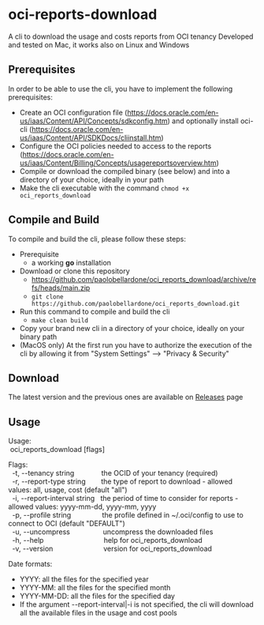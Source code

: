 # oci-reports-download

A cli to download the usage and costs reports from OCI tenancy
Developed and tested on Mac, it works also on Linux and Windows

## Prerequisites

In order to be able to use the cli, you have to implement the following prerequisites:

- Create an OCI configuration file (<https://docs.oracle.com/en-us/iaas/Content/API/Concepts/sdkconfig.htm>) and optionally install oci-cli (<https://docs.oracle.com/en-us/iaas/Content/API/SDKDocs/cliinstall.htm>)
- Configure the OCI policies needed to access to the reports (<https://docs.oracle.com/en-us/iaas/Content/Billing/Concepts/usagereportsoverview.htm>)
- Compile or download the compiled binary (see below) and into a directory of your choice, ideally in your path
- Make the cli executable with the command `chmod +x oci_reports_download`

## Compile and Build

To compile and build the cli, please follow these steps:

- Prerequisite
  - a working **go** installation
- Download or clone this repository
  - <https://github.com/paolobellardone/oci_reports_download/archive/refs/heads/main.zip>
  - `git clone https://github.com/paolobellardone/oci_reports_download.git`
- Run this command to compile and build the cli
  - `make clean build`
- Copy your brand new cli in a directory of your choice, ideally on your binary path
- (MacOS only) At the first run you have to authorize the execution of the cli by allowing it from "System Settings" --> "Privacy & Security"

## Download

The latest version and the previous ones are available on [Releases](<https://github.com/paolobellardone/oci_reports_download/releases>) page

## Usage

Usage:  
&nbsp;oci_reports_download [flags]

Flags:  
&nbsp;&nbsp;-t, --tenancy string&nbsp;&nbsp;&nbsp;&nbsp;&nbsp;&nbsp;&nbsp;&nbsp;&nbsp;&nbsp;&nbsp;&nbsp;&nbsp;&nbsp;the OCID of your tenancy (required)  
&nbsp;&nbsp;-r, --report-type string&nbsp;&nbsp;&nbsp;&nbsp;&nbsp;&nbsp;&nbsp;&nbsp;the type of report to download - allowed values: all, usage, cost (default "all")  
&nbsp;&nbsp;-i, --report-interval string&nbsp;&nbsp;&nbsp;the period of time to consider for reports - allowed values: yyyy-mm-dd, yyyy-mm, yyyy  
&nbsp;&nbsp;-p, --profile string&nbsp;&nbsp;&nbsp;&nbsp;&nbsp;&nbsp;&nbsp;&nbsp;&nbsp;&nbsp;&nbsp;&nbsp;&nbsp;&nbsp;&nbsp;&nbsp;the profile defined in ~/.oci/config to use to connect to OCI (default "DEFAULT")  
&nbsp;&nbsp;-u, --uncompress&nbsp;&nbsp;&nbsp;&nbsp;&nbsp;&nbsp;&nbsp;&nbsp;&nbsp;&nbsp;&nbsp;&nbsp;&nbsp;&nbsp;&nbsp;&nbsp;&nbsp;uncompress the downloaded files  
&nbsp;&nbsp;-h, --help&nbsp;&nbsp;&nbsp;&nbsp;&nbsp;&nbsp;&nbsp;&nbsp;&nbsp;&nbsp;&nbsp;&nbsp;&nbsp;&nbsp;&nbsp;&nbsp;&nbsp;&nbsp;&nbsp;&nbsp;&nbsp;&nbsp;&nbsp;&nbsp;&nbsp;&nbsp;&nbsp;&nbsp;&nbsp;&nbsp;&nbsp;help for oci_reports_download  
&nbsp;&nbsp;-v, --version&nbsp;&nbsp;&nbsp;&nbsp;&nbsp;&nbsp;&nbsp;&nbsp;&nbsp;&nbsp;&nbsp;&nbsp;&nbsp;&nbsp;&nbsp;&nbsp;&nbsp;&nbsp;&nbsp;&nbsp;&nbsp;&nbsp;&nbsp;&nbsp;&nbsp;&nbsp;version for oci_reports_download

Date formats:

- YYYY: all the files for the specified year
- YYYY-MM: all the files for the specified month
- YYYY-MM-DD: all the files for the specified day
- If the argument --report-interval|-i is not specified, the cli will download all the available files in the usage and cost pools
